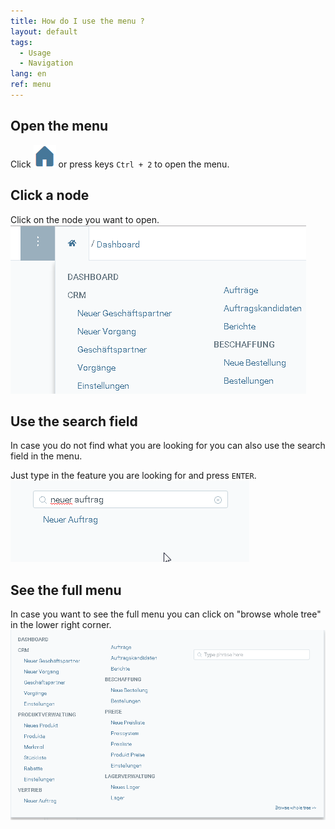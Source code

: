```yaml
---
title: How do I use the menu ?
layout: default
tags:
  - Usage
  - Navigation
lang: en
ref: menu
---
```


## Open the menu
Click ![](assets/Menu_House_WebUI.png) or press keys `Ctrl + 2` to open the menu.

## Click a node
Click on the node you want to open.<br>
![](assets/Workflow_Auftrag_Bis_Rechnung_WebUI-19ab1.png)


## Use the search field

In case you do not find what you are looking for you can also use the search field in the menu.

Just type in the feature you are looking for and press `ENTER`.<br>
![](assets/Workflow_Auftrag_Bis_Rechnung_WebUI-d9abb.png)

## See the full menu

In case you want to see the full menu you can click on "browse whole tree" in the lower right corner.<br>
 ![](assets/Menu_WebUI-b7f58.png)
